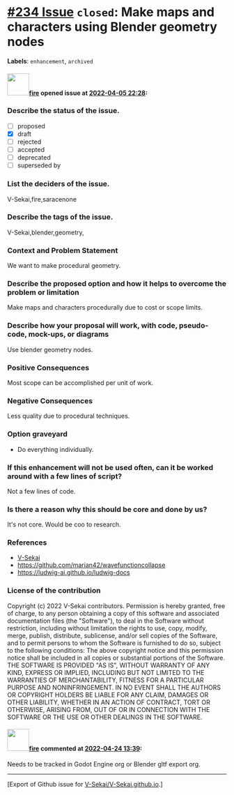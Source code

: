 # [\#234 Issue](https://github.com/V-Sekai/V-Sekai.github.io/issues/234) `closed`: Make maps and characters using Blender geometry nodes
**Labels**: `enhancement`, `archived`


#### <img src="https://avatars.githubusercontent.com/u/32321?u=c2e06a3d2b49a467aa907e54aa259516440267cc&v=4" width="50">[fire](https://github.com/fire) opened issue at [2022-04-05 22:28](https://github.com/V-Sekai/V-Sekai.github.io/issues/234):

### Describe the status of the issue.

- [ ] proposed
- [X] draft
- [ ] rejected
- [ ] accepted
- [ ] deprecated
- [ ] superseded by

### List the deciders of the issue.

V-Sekai,fire,saracenone

### Describe the tags of the issue.

V-Sekai,blender,geometry,

### Context and Problem Statement

We want to make procedural geometry.

### Describe the proposed option and how it helps to overcome the problem or limitation

Make maps and characters procedurally due to cost or scope limits.

### Describe how your proposal will work, with code, pseudo-code, mock-ups, or diagrams

Use blender geometry nodes.

### Positive Consequences

Most scope can be accomplished per unit of work.

### Negative Consequences

Less quality due to procedural techniques.

### Option graveyard

- Do everything individually.

### If this enhancement will not be used often, can it be worked around with a few lines of script?

Not a few lines of code.

### Is there a reason why this should be core and done by us?

It's not core. Would be coo to research.

### References

- [V-Sekai](https://v-sekai.org/)
- https://github.com/marian42/wavefunctioncollapse
- https://ludwig-ai.github.io/ludwig-docs


### License of the contribution

Copyright (c) 2022 V-Sekai contributors. 
Permission is hereby granted, free of charge, to any person obtaining a copy of this software and associated documentation files (the "Software"), to deal in the Software without restriction, including without limitation the rights to use, copy, modify, merge, publish, distribute, sublicense, and/or sell copies of the Software, and to permit persons to whom the Software is furnished to do so, subject to the following conditions: The above copyright notice and this permission notice shall be included in all copies or substantial portions of the Software. THE SOFTWARE IS PROVIDED "AS IS", WITHOUT WARRANTY OF ANY KIND, EXPRESS OR IMPLIED, INCLUDING BUT NOT LIMITED TO THE WARRANTIES OF MERCHANTABILITY, FITNESS FOR A PARTICULAR PURPOSE AND NONINFRINGEMENT. IN NO EVENT SHALL THE AUTHORS OR COPYRIGHT HOLDERS BE LIABLE FOR ANY CLAIM, DAMAGES OR OTHER LIABILITY, WHETHER IN AN ACTION OF CONTRACT, TORT OR OTHERWISE, ARISING FROM, OUT OF OR IN CONNECTION WITH THE SOFTWARE OR THE USE OR OTHER DEALINGS IN THE SOFTWARE.  


#### <img src="https://avatars.githubusercontent.com/u/32321?u=c2e06a3d2b49a467aa907e54aa259516440267cc&v=4" width="50">[fire](https://github.com/fire) commented at [2022-04-24 13:39](https://github.com/V-Sekai/V-Sekai.github.io/issues/234#issuecomment-1107844059):

Needs to be tracked in Godot Engine org or Blender gltf export org.


-------------------------------------------------------------------------------



[Export of Github issue for [V-Sekai/V-Sekai.github.io](https://github.com/V-Sekai/V-Sekai.github.io).]
